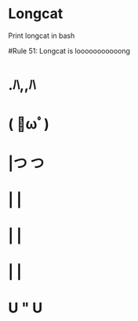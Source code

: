 # Longcat
Print longcat in bash

#Rule 51:
Longcat is looooooooooong

#     .ﾊ,,ﾊ
#     ( ﾟωﾟ)
#     |つ  つ
#     |    |
#     |    |
#     |    |
#     U "  U
